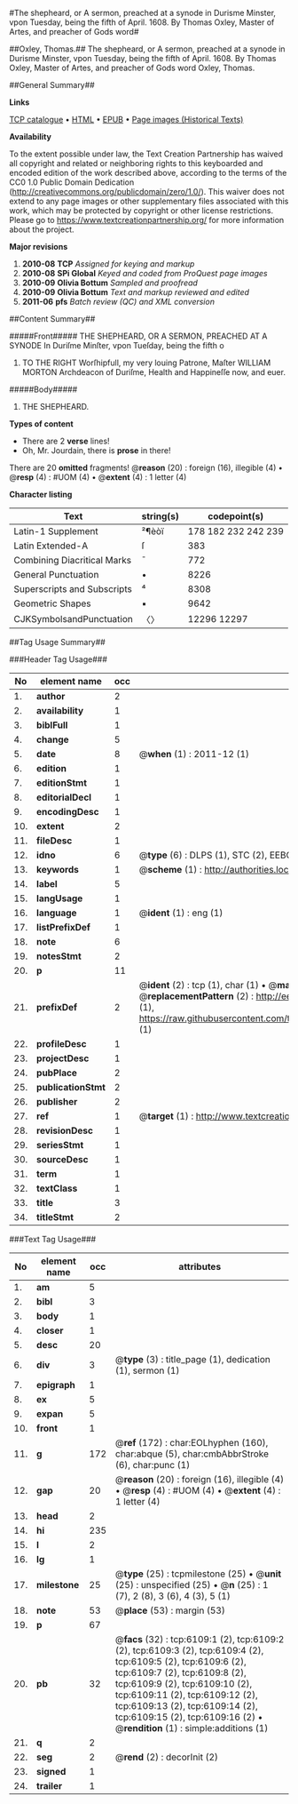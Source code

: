 #The shepheard, or A sermon, preached at a synode in Durisme Minster, vpon Tuesday, being the fifth of April. 1608. By Thomas Oxley, Master of Artes, and preacher of Gods word#

##Oxley, Thomas.##
The shepheard, or A sermon, preached at a synode in Durisme Minster, vpon Tuesday, being the fifth of April. 1608. By Thomas Oxley, Master of Artes, and preacher of Gods word
Oxley, Thomas.

##General Summary##

**Links**

[TCP catalogue](http://www.ota.ox.ac.uk/tcp/)  • 
[HTML](http://tei.it.ox.ac.uk/tcp/Texts-HTML/free/A08/A08769.html)  • 
[EPUB](http://tei.it.ox.ac.uk/tcp/Texts-EPUB/free/A08/A08769.epub) • 
[Page images (Historical Texts)](https://historicaltexts.jisc.ac.uk/eebo-99841521e)

**Availability**

To the extent possible under law, the Text Creation Partnership has waived all copyright and related or neighboring rights to this keyboarded and encoded edition of the work described above, according to the terms of the CC0 1.0 Public Domain Dedication (http://creativecommons.org/publicdomain/zero/1.0/). This waiver does not extend to any page images or other supplementary files associated with this work, which may be protected by copyright or other license restrictions. Please go to https://www.textcreationpartnership.org/ for more information about the project.

**Major revisions**

1. __2010-08__ __TCP__ *Assigned for keying and markup*
1. __2010-08__ __SPi Global__ *Keyed and coded from ProQuest page images*
1. __2010-09__ __Olivia Bottum__ *Sampled and proofread*
1. __2010-09__ __Olivia Bottum__ *Text and markup reviewed and edited*
1. __2011-06__ __pfs__ *Batch review (QC) and XML conversion*

##Content Summary##

#####Front#####
THE SHEPHEARD, OR A SERMON, PREACHED AT A SYNODE In Duriſme Minſter, vpon Tueſday, being the fifth o
1. TO THE RIGHT Worſhipfull, my very louing Patrone, Maſter WILLIAM MORTON Archdeacon of Duriſme, Health and Happineſſe now, and euer.

#####Body#####

1. THE SHEPHEARD.

**Types of content**

  * There are 2 **verse** lines!
  * Oh, Mr. Jourdain, there is **prose** in there!

There are 20 **omitted** fragments! 
 @__reason__ (20) : foreign (16), illegible (4)  •  @__resp__ (4) : #UOM (4)  •  @__extent__ (4) : 1 letter (4)

**Character listing**


|Text|string(s)|codepoint(s)|
|---|---|---|
|Latin-1 Supplement|²¶èòï|178 182 232 242 239|
|Latin Extended-A|ſ|383|
|Combining             Diacritical Marks|̄|772|
|General Punctuation|•|8226|
|Superscripts             and Subscripts|⁴|8308|
|Geometric Shapes|▪|9642|
|CJKSymbolsandPunctuation|〈〉|12296 12297|

##Tag Usage Summary##

###Header Tag Usage###

|No|element name|occ|attributes|
|---|---|---|---|
|1.|__author__|2||
|2.|__availability__|1||
|3.|__biblFull__|1||
|4.|__change__|5||
|5.|__date__|8| @__when__ (1) : 2011-12 (1)|
|6.|__edition__|1||
|7.|__editionStmt__|1||
|8.|__editorialDecl__|1||
|9.|__encodingDesc__|1||
|10.|__extent__|2||
|11.|__fileDesc__|1||
|12.|__idno__|6| @__type__ (6) : DLPS (1), STC (2), EEBO-CITATION (1), PROQUEST (1), VID (1)|
|13.|__keywords__|1| @__scheme__ (1) : http://authorities.loc.gov/ (1)|
|14.|__label__|5||
|15.|__langUsage__|1||
|16.|__language__|1| @__ident__ (1) : eng (1)|
|17.|__listPrefixDef__|1||
|18.|__note__|6||
|19.|__notesStmt__|2||
|20.|__p__|11||
|21.|__prefixDef__|2| @__ident__ (2) : tcp (1), char (1)  •  @__matchPattern__ (2) : ([0-9\-]+):([0-9IVX]+) (1), (.+) (1)  •  @__replacementPattern__ (2) : http://eebo.chadwyck.com/downloadtiff?vid=$1&page=$2 (1), https://raw.githubusercontent.com/textcreationpartnership/Texts/master/tcpchars.xml#$1 (1)|
|22.|__profileDesc__|1||
|23.|__projectDesc__|1||
|24.|__pubPlace__|2||
|25.|__publicationStmt__|2||
|26.|__publisher__|2||
|27.|__ref__|1| @__target__ (1) : http://www.textcreationpartnership.org/docs/. (1)|
|28.|__revisionDesc__|1||
|29.|__seriesStmt__|1||
|30.|__sourceDesc__|1||
|31.|__term__|1||
|32.|__textClass__|1||
|33.|__title__|3||
|34.|__titleStmt__|2||


###Text Tag Usage###

|No|element name|occ|attributes|
|---|---|---|---|
|1.|__am__|5||
|2.|__bibl__|3||
|3.|__body__|1||
|4.|__closer__|1||
|5.|__desc__|20||
|6.|__div__|3| @__type__ (3) : title_page (1), dedication (1), sermon (1)|
|7.|__epigraph__|1||
|8.|__ex__|5||
|9.|__expan__|5||
|10.|__front__|1||
|11.|__g__|172| @__ref__ (172) : char:EOLhyphen (160), char:abque (5), char:cmbAbbrStroke (6), char:punc (1)|
|12.|__gap__|20| @__reason__ (20) : foreign (16), illegible (4)  •  @__resp__ (4) : #UOM (4)  •  @__extent__ (4) : 1 letter (4)|
|13.|__head__|2||
|14.|__hi__|235||
|15.|__l__|2||
|16.|__lg__|1||
|17.|__milestone__|25| @__type__ (25) : tcpmilestone (25)  •  @__unit__ (25) : unspecified (25)  •  @__n__ (25) : 1 (7), 2 (8), 3 (6), 4 (3), 5 (1)|
|18.|__note__|53| @__place__ (53) : margin (53)|
|19.|__p__|67||
|20.|__pb__|32| @__facs__ (32) : tcp:6109:1 (2), tcp:6109:2 (2), tcp:6109:3 (2), tcp:6109:4 (2), tcp:6109:5 (2), tcp:6109:6 (2), tcp:6109:7 (2), tcp:6109:8 (2), tcp:6109:9 (2), tcp:6109:10 (2), tcp:6109:11 (2), tcp:6109:12 (2), tcp:6109:13 (2), tcp:6109:14 (2), tcp:6109:15 (2), tcp:6109:16 (2)  •  @__rendition__ (1) : simple:additions (1)|
|21.|__q__|2||
|22.|__seg__|2| @__rend__ (2) : decorInit (2)|
|23.|__signed__|1||
|24.|__trailer__|1||

